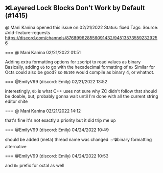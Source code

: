 ## ❌Layered Lock Blocks Don't Work by Default (#1415)
@ Mani Kanina opened this issue on 02/21/2022
Status: fixed
Tags: 
Source: #old-feature-requests https://discord.com/channels/876899628556091432/945135735592329256


=== @ Mani Kanina 02/21/2022 01:51

Adding extra formatting options for zscript to read values as binary
Basically, adding
```0b```
to go with the hexadecimal formatting of
```0x```
Similar for Octs could also be good?
so
```0b100```
would compile as binary 4, or whatnot.

=== @EmilyV99 (discord: Emily) 02/21/2022 13:52

interestingly, `0b` is what C++ uses
not sure why ZC didn't follow that
should be doable, but, probably gonna wait until I'm done with all the current string editor shite

=== @ Mani Kanina 02/21/2022 14:12

that's fine
it's not exactly a priority
but it did trip me up

=== @EmilyV99 (discord: Emily) 04/24/2022 10:49

should be added
(meta) thread name was changed: ✅🔒binary formatting alternative

=== @EmilyV99 (discord: Emily) 04/24/2022 10:53

and `0o` prefix for octal as well
